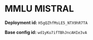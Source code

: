 # MMLU MISTRAL

**Deployment id:** `H5gQZhfMsLE5_NTX9hR7TA`

**Base config id:** `wd1yKu7ifTBhJncAHIe3vA`
